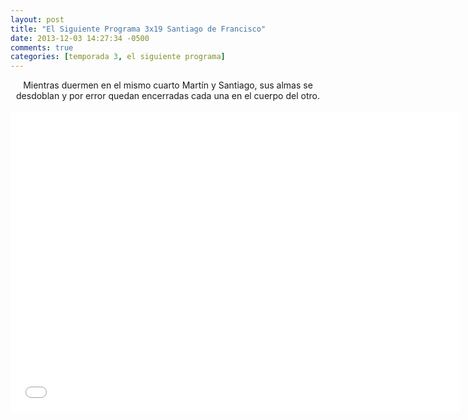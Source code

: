 ```yaml
---
layout: post
title: "El Siguiente Programa 3x19 Santiago de Francisco"
date: 2013-12-03 14:27:34 -0500
comments: true
categories: [temporada 3, el siguiente programa]
---
```

<div align="center">
Mientras duermen en el mismo cuarto Martín y Santiago, sus almas se desdoblan y por error quedan encerradas cada una en el cuerpo del otro.
<br></br>
<iframe width="720" height="480" src="//www.youtube.com/embed/hgRgOcCa0GI" frameborder="0" allowfullscreen></iframe>
</div>
